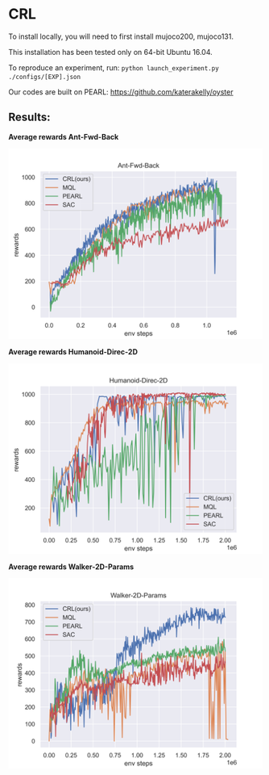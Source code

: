# CRL

To install locally, you will need to first install mujoco200, mujoco131.

This installation has been tested only on 64-bit Ubuntu 16.04.

To reproduce an experiment, run:
`python launch_experiment.py ./configs/[EXP].json`

Our codes are built on PEARL: https://github.com/katerakelly/oyster

## Results:
**Average rewards Ant-Fwd-Back**

![avatar](Average-rewards-Ant-Fwd-Back.png)

**Average rewards Humanoid-Direc-2D**

![avatar](Average-rewards-Humanoid-Direc-2D.png)

**Average rewards Walker-2D-Params**

![avatar](Average-rewards-Walker-2D-Params.png)

